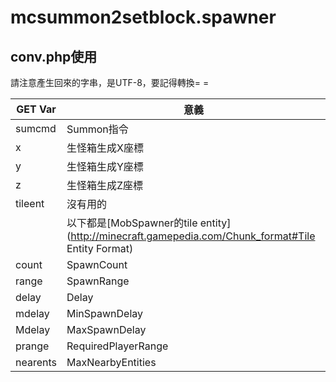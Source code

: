 mcsummon2setblock.spawner
=========================

conv.php使用
-----------
請注意產生回來的字串，是UTF-8，要記得轉換= =

| GET Var | 意義 |
-----|------
| sumcmd | Summon指令 |
| x | 生怪箱生成X座標 |
| y | 生怪箱生成Y座標 |
| z | 生怪箱生成Z座標 |
| tileent | 沒有用的
|  | 以下都是[MobSpawner的tile entity](http://minecraft.gamepedia.com/Chunk_format#Tile Entity Format) |
| count | SpawnCount |
| range | SpawnRange |
| delay | Delay |
| mdelay | MinSpawnDelay |
| Mdelay | MaxSpawnDelay |
| prange | RequiredPlayerRange |
| nearents | MaxNearbyEntities |
